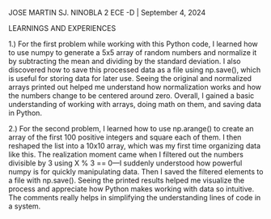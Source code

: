 JOSE MARTIN SJ. NINOBLA
2 ECE -D | September 4, 2024

LEARNINGS AND EXPERIENCES

 1.) For the first problem while working with this Python code, I learned how to use numpy to generate a 5x5 array of random
  numbers and normalize it by subtracting the mean and dividing by the standard deviation.
  I also discovered how to save this processed data as a file using np.save(), which is useful for storing data for later use. 
  Seeing the original and normalized arrays printed out helped me understand how normalization works and how the numbers change to be centered around zero. 
  Overall, I gained a basic understanding of working with arrays, doing math on them, and saving data in Python.

2.) For the second problem,  I learned how to use np.arange() to create an array of the first 100 positive integers and square each of them. 
 I then reshaped the list into a 10x10 array, which was my first time organizing data like this. 
 The realization moment came when I filtered out the numbers divisible by 3 using X % 3 == 0—I suddenly understood how powerful numpy is for quickly manipulating data.
 Then I saved the filtered elements to a file with np.save(). Seeing the printed results helped me visualize the process and appreciate how Python makes working with data so intuitive.
 The comments really helps in simplifying the understanding lines of code in a system.
